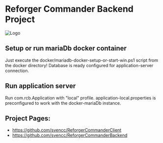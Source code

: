 # Reforger Commander Backend Project
![Logo](logo.png)

## Setup or run mariaDb docker container
Just execute the docker/mariadb-docker-setup-or-start-win.ps1 script from the docker directory!
Database is ready configured for application-server connection.

## Run application server
Run com.rcb.Application with "local" profile. 
application-local.properties is preconfigured to work with the docker-mariaDb instance.

## Project Pages:
- https://github.com/svencc/ReforgerCommanderClient
- https://github.com/svencc/ReforgerCommanderBackend